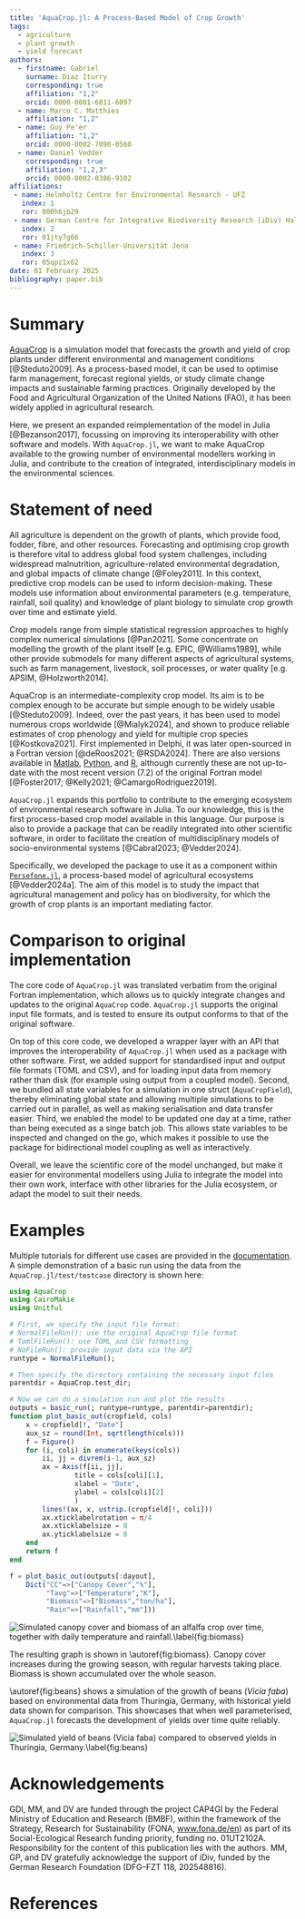 ```yaml
---
title: 'AquaCrop.jl: A Process-Based Model of Crop Growth'
tags:
  - agriculture
  - plant growth
  - yield forecast
authors:
  - firstname: Gabriel 
    surname: Díaz Iturry
    corresponding: true
    affiliation: "1,2"
    orcid: 0000-0001-6011-6097
  - name: Marco C. Matthies
    affiliation: "1,2"
  - name: Guy Pe'er
    affiliation: "1,2"
    orcid: 0000-0002-7090-0560
  - name: Daniel Vedder
    corresponding: true
    affiliation: "1,2,3"
    orcid: 0000-0002-0386-9102
affiliations:
 - name: Helmholtz Centre for Environmental Research - UFZ
   index: 1
   ror: 000h6jb29
 - name: German Centre for Integrative Biodiversity Research (iDiv) Halle-Jena-Leipzig
   index: 2
   ror: 01jty7g66
 - name: Friedrich-Schiller-Universität Jena
   index: 3
   ror: 05qpz1x62
date: 01 February 2025
bibliography: paper.bib
---
```


# Summary

[AquaCrop](https://www.fao.org/aquacrop/en/) is a simulation model that forecasts
the growth and yield of crop plants under different environmental and management
conditions [@Steduto2009]. As a process-based model, it can be used to optimise 
farm management, forecast regional yields, or study climate change impacts and 
sustainable farming practices. Originally developed by the Food and Agricultural 
Organization of the United Nations (FAO), it has been widely applied in agricultural 
research.

Here, we present an expanded reimplementation of the model in Julia [@Bezanson2017], 
focussing on improving its interoperability with other software and models. With 
`AquaCrop.jl`, we want to make AquaCrop available to the growing number of environmental
modellers working in Julia, and contribute to the creation of integrated, 
interdisciplinary models in the environmental sciences.

# Statement of need

All agriculture is dependent on the growth of plants, which provide food, fodder, 
fibre, and other resources. Forecasting and optimising crop growth is therefore
vital to address global food system challenges, including widespread malnutrition, 
agriculture-related environmental degradation, and global impacts of climate change 
[@Foley2011]. In this context, predictive crop models can be used to inform 
decision-making. These models use information about environmental parameters (e.g. 
temperature, rainfall, soil quality) and knowledge of plant biology to simulate 
crop growth over time and estimate yield.

Crop models range from simple statistical regression approaches to highly complex 
numerical simulations [@Pan2021]. Some concentrate on modelling the growth of the
plant itself [e.g. EPIC, @Williams1989], while other provide submodels for many
different aspects of agricultural systems, such as farm management, livestock, soil
processes, or water quality [e.g. APSIM, @Holzworth2014].

AquaCrop is an intermediate-complexity crop model. Its aim is to be complex enough
to be accurate but simple enough to be widely usable [@Steduto2009]. Indeed, over the 
past years, it has been used to model numerous crops worldwide [@Mialyk2024], and 
shown to produce reliable estimates of crop phenology and yield for multiple crop
species [@Kostkova2021]. First implemented in Delphi, it was later open-sourced in a 
Fortran version [@deRoos2021; @RSDA2024]. There are also versions available in 
[Matlab](https://github.com/aquacropos/aquacrop-matlab), [Python](https://github.com/aquacropos/aquacrop), and [R](https://github.com/jrodriguez88/aquacrop-R),
although currently these are not up-to-date with the most recent version (7.2) of the 
original Fortran model [@Foster2017; @Kelly2021; @CamargoRodriguez2019]. 

`AquaCrop.jl` expands this portfolio to contribute to the emerging ecosystem of
environmental research software in Julia. To our knowledge, this is the first 
process-based crop model available in this language. Our purpose is also to provide a 
package that can be readily integrated into other scientific software, in order to
facilitate the creation of multidisciplinary models of socio-environmental systems
[@Cabral2023; @Vedder2024].

Specifically, we developed the package to use it as a component within 
[`Persefone.jl`](https://persefone-model.eu), a process-based model of agricultural 
ecosystems [@Vedder2024a]. The aim of this model is to study the impact that 
agricultural management and policy has on biodiversity, for which the growth of 
crop plants is an important mediating factor.

# Comparison to original implementation

The core code of `AquaCrop.jl` was translated verbatim from the original Fortran 
implementation, which allows us to quickly integrate changes and updates
to the original `AquaCrop` code. `AquaCrop.jl` supports the original input file
formats, and is tested to ensure its output conforms to that of the original software.

On top of this core code, we developed a wrapper layer with an API that improves
the interoperability of `AquaCrop.jl` when used as a package with other software. 
First, we added support for standardised input and output file formats (TOML and CSV),
and for loading input data from memory rather than disk (for example using output from
a coupled model). Second, we bundled all state variables for a simulation in one 
struct (`AquaCropField`), thereby eliminating global state and allowing multiple 
simulations to be carried out in parallel, as well as making serialisation and data 
transfer easier. Third, we enabled the model to be updated one day at a time, rather
than being executed as a singe batch job. This allows state variables to be inspected 
and changed on the go, which makes it possible to use the package for bidirectional 
model coupling as well as interactively.

Overall, we leave the scientific core of the model unchanged, but make it easier
for environmental modellers using Julia to integrate the model into their own work,
interface with other libraries for the Julia ecosystem, or adapt the model to suit
their needs.

# Examples 

Multiple tutorials for different use cases are provided in the 
[documentation](https://gabo-di.github.io/AquaCrop.jl/dev/userguide/).
A simple demonstration of a basic run using the data from the 
`AquaCrop.jl/test/testcase` directory is shown here:

```julia
using AquaCrop
using CairoMakie
using Unitful

# First, we specify the input file format:
# NormalFileRun(): use the original AquaCrop file format
# TomlFileRun(): use TOML and CSV formatting
# NoFileRun(): provide input data via the API
runtype = NormalFileRun();

# Then specify the directory containing the necessary input files
parentdir = AquaCrop.test_dir;

# Now we can do a simulation run and plot the results
outputs = basic_run(; runtype=runtype, parentdir=parentdir);
function plot_basic_out(cropfield, cols)
    x = cropfield[!, "Date"]
    aux_sz = round(Int, sqrt(length(cols)))
    f = Figure()
    for (i, coli) in enumerate(keys(cols))
        ii, jj = divrem(i-1, aux_sz)
        ax = Axis(f[ii, jj],
                title = cols[coli][1],
                xlabel = "Date",
                ylabel = cols[coli][2]
                )
        lines!(ax, x, ustrip.(cropfield[!, coli]))
        ax.xticklabelrotation = π/4
        ax.xticklabelsize = 8
        ax.yticklabelsize = 8
    end
    return f
end

f = plot_basic_out(outputs[:dayout], 
    Dict("CC"=>["Canopy Cover","%"], 
         "Tavg"=>["Temperature","K"],
         "Biomass"=>["Biomass","ton/ha"],
         "Rain"=>["Rainfall","mm"]))
```

![Simulated canopy cover and biomass of an alfalfa crop over time, together with daily temperature and rainfall.\label{fig:biomass}](example.png)

The resulting graph is shown in \autoref{fig:biomass}. Canopy cover increases during
the growing season, with regular harvests taking place. Biomass is shown accumulated
over the whole season.

\autoref{fig:beans} shows a simulation of the growth of beans (*Vicia faba*) based on 
environmental data from Thuringia, Germany, with historical yield data shown 
for comparison. This showcases that when well parameterised, `AquaCrop.jl` forecasts 
the development of yields over time quite reliably.

![Simulated yield of beans (*Vicia faba*) compared to observed yields in Thuringia, Germany.\label{fig:beans}](beans.png)

# Acknowledgements

GDI, MM, and DV are funded through the project CAP4GI by the Federal Ministry of 
Education and Research (BMBF), within the framework of the Strategy, Research for 
Sustainability (FONA, www.fona.de/en) as part of its Social-Ecological Research 
funding priority, funding no. 01UT2102A. Responsibility for the content of this 
publication lies with the authors. MM, GP, and DV gratefully acknowledge the support 
of iDiv, funded by the German Research Foundation (DFG–FZT 118, 202548816).

# References
